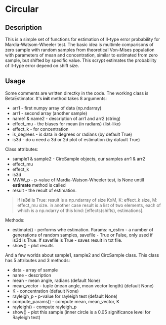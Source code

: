 # Circular
## Description
This is a simple set of functions for estimation of II-type error probability 
for Mardia-Watsom-Wheeler test.
The basic idea is multimle comparisons of zero
sample with random samples from theoretical Von-Mises population with parameters of 
mean and concentration, similar to estimated from zero sample, but shifted by specific
value. This scrypt estimates the probability of II-type error depend on shift size.

## Usage
Some comments are written directky in the code. The working class is BetaEstimator.
It's __init__ method takes 8 arguments:
* arr1 - first numpy array of data (np.ndarray)
* arr1 - second array (another sample)
* name1 & name2 - description of arr1 and arr2 (string)
* effect_mu - the biases for mean (in radians) (list-like)
* effect_k - for concentration
* is_degrees - is data in degrees or radians (by default True)
* is3d - do u need a 3d or 2d plot of estimation (by dafault True)

Class attributes:
* sample1 & sample2 - CircSample objects, our samples arr1 & arr2
* effect_mu
* effect_k
* is3d
* MWW_p - p-value of Mardia-Watson-Wheeler test, is None untill __estimate__ method is called
* result - the result of estimation. 
> if __is3d__ is True: result is a np.ndarray of size KxM, K: effect_k size, M: effect_mu size.
> in another case result is a list of two elements, each of which is a np.ndarry of this kind: [effects(shifts), estimations].

Methods:
* estimate() - performs whe estimation. Params: n_estim - a number of generations of random samples, savefile - True or False,
only used if is3d is True. If savefile is True - saves result in txt file.
* show() - plot results

And a few worlds about sample1, sample2 and CircSample class. This class has 5 attributes and 3 methods:
* data - array of sample
* name - description
* mean - mean angle, radians (default None)
* mean_vector - tuple (mean angle, mean vector length) (default None)
* K - concentration (default None)
* rayleigh_p - p-value for rayleigh test (default None)
* compute_params() - compute mean, mean_vector, K
* rayleigh() - compute rayleigh_p
* show() - plot this sample (inner circle is a 0.05 significance level for Rayleigh test)


